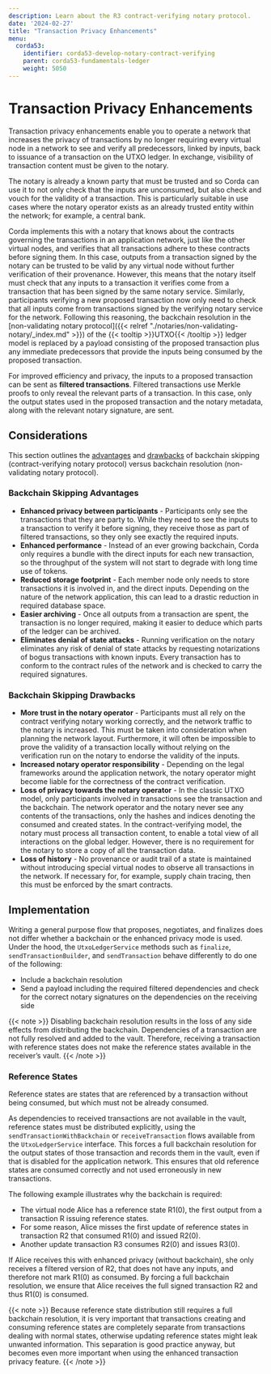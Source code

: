 ```yaml
---
description: Learn about the R3 contract-verifying notary protocol.
date: '2024-02-27'
title: "Transaction Privacy Enhancements"
menu:
  corda53:
    identifier: corda53-develop-notary-contract-verifying
    parent: corda53-fundamentals-ledger
    weight: 5050
---
```


# Transaction Privacy Enhancements

Transaction privacy enhancements enable you to operate a network that increases the privacy of transactions by no longer requiring every virtual node in a network to see and verify all predecessors, linked by inputs, back to issuance of a transaction on the UTXO ledger. In exchange, visibility of transaction content must be given to the notary.

The notary is already a known party that must be trusted and so Corda can use it to not only check that the inputs are unconsumed, but also check and vouch for the validity of a transaction.
This is particularly suitable in use cases where the notary operator exists as an already trusted entity within the network; for example, a central bank.

Corda implements this with a notary that knows about the contracts governing the transactions in an application network, just like the other virtual nodes, and verifies that all transactions adhere to these contracts before signing them.
In this case, outputs from a transaction signed by the notary can be trusted to be valid by any virtual node without further verification of their provenance.
However, this means that the notary itself must check that any inputs to a transaction it verifies come from a transaction that has been signed by the same notary service.
Similarly, participants verifying a new proposed transaction now only need to check that all inputs come from transactions signed by the verifying notary service for the network.
Following this reasoning, the backchain resolution in the [non-validating notary protocol]({{< relref "./notaries/non-validating-notary/_index.md" >}}) of the {{< tooltip >}}UTXO{{< /tooltip >}} ledger model is replaced by a payload consisting of the proposed transaction plus any immediate predecessors that provide the inputs being consumed by the proposed transaction.

For improved efficiency and privacy, the inputs to a proposed transaction can be sent as **filtered transactions**. Filtered transactions use Merkle proofs to only reveal the relevant parts of a transaction. In this case, only the output states used in the proposed transaction and the notary metadata, along with the relevant notary signature, are sent.

## Considerations

This section outlines the [advantages](#backchain-skipping-advantages) and [drawbacks](#backchain-skipping-drawbacks) of backchain skipping (contract-verifying notary protocol) versus backchain resolution (non-validating notary protocol).

### Backchain Skipping Advantages

* **Enhanced privacy between participants**  - Participants only see the transactions that they are party to. While they need to see the inputs to a transaction to verify it before signing, they receive those as part of filtered transactions, so they only see exactly the required inputs.
* **Enhanced performance** - Instead of an ever growing backchain, Corda only requires a bundle with the direct inputs for each new transaction, so the throughput of the system will not start to degrade with long time use of tokens.
* **Reduced storage footprint** - Each member node only needs to store transactions it is involved in, and the direct inputs. Depending on the nature of the network application, this can lead to a drastic reduction in required database space.
* **Easier archiving** - Once all outputs from a transaction are spent, the transaction is no longer required, making it easier to deduce which parts of the ledger can be archived.
* **Eliminates denial of state attacks** - Running verification on the notary eliminates any risk of denial of state attacks by requesting notarizations of bogus transactions with known inputs. Every transaction has to conform to the contract rules of the network and is checked to carry the required signatures.

### Backchain Skipping Drawbacks

* **More trust in the notary operator** - Participants must all rely on the contract verifying notary working correctly, and the network traffic to the notary is increased. This must be taken into consideration when planning the network layout.
Furthermore, it will often be impossible to prove the validity of a transaction locally without relying on the verification run on the notary to endorse the validity of the inputs.
* **Increased notary operator responsibility** - Depending on the legal frameworks around the application network, the notary operator might become liable for the correctness of the contract verification.
* **Loss of privacy towards the notary operator** - In the classic UTXO model, only participants involved in transactions see the transaction and the backchain. The network operator and the notary never see any contents of the transactions, only the hashes and indices denoting the consumed and created states. In the contract-verifying model, the notary must process all transaction content, to enable a total view of all interactions on the global ledger. However, there is no requirement for the notary to store a copy of all the transaction data.
* **Loss of history** - No provenance or audit trail of a state is maintained without introducing special virtual nodes to observe all transactions in the network. If necessary for, for example, supply chain tracing, then this must be enforced by the smart contracts.

## Implementation

Writing a general purpose flow that proposes, negotiates, and finalizes does not differ whether a backchain or the enhanced privacy mode is used. Under the hood, the `UtxoLedgerService` methods such as `finalize`, `sendTransactionBuilder`, and `sendTransaction` behave differently to do one of the following:

* Include a backchain resolution
* Send a payload including the required filtered dependencies and check for the correct notary signatures on the dependencies on the receiving side

{{< note >}}
Disabling backchain resolution results in the loss of any side effects from distributing the backchain. Dependencies of a transaction are not fully resolved and added to the vault. Therefore, receiving a transaction with reference states does not make the reference states available in the receiver’s vault.
{{< /note >}}

### Reference States

Reference states are states that are referenced by a transaction without being consumed, but which must not be already consumed.

As dependencies to received transactions are not available in the vault, reference states must be distributed explicitly, using the `sendTransactionWithBackchain` or `receiveTransaction` flows available from the `UtxoLedgerService` interface. This forces a full backchain resolution for the output states of those transaction and records them in the vault, even if that is disabled for the application network. This ensures that old reference states are consumed correctly and not used erroneously in new transactions.

The following example illustrates why the backchain is required:

* The virtual node Alice has a reference state R1(0), the first output from a transaction R issuing reference states.
* For some reason, Alice misses the first update of reference states in transaction R2 that consumed R1(0) and issued R2(0).
* Another update transaction R3 consumes R2(0) and issues R3(0).

If Alice receives this with enhanced privacy (without backchain), she only receives a filtered version of R2, that does not have any inputs, and therefore not mark R1(0) as consumed.
By forcing a full backchain resolution, we ensure that Alice receives the full signed transaction R2 and thus R1(0) is consumed.

{{< note >}}
Because reference state distribution still requires a full backchain resolution, it is very important that transactions creating and consuming reference states are completely separate from transactions dealing with normal states, otherwise updating reference states might leak unwanted information.
This separation is good practice anyway, but becomes even more important when using the enhanced transaction privacy feature.
{{< /note >}}
